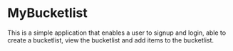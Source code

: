 # MyBucketlist

This is a simple application that enables a user to signup and login, able to create a bucketlist, view the bucketlist and add items to the bucketlist.
